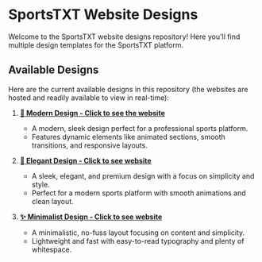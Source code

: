 # SportsTXT Website Designs

Welcome to the SportsTXT website designs repository! Here you'll find multiple design templates for the SportsTXT platform.

## Available Designs

Here are the current available designs in this repository (the websites are hosted and readily available to view in real-time):

1. **[🚀 Modern Design - Click to see the website](https://sportstxt-website-designs.vercel.app/)**

   - A modern, sleek design perfect for a professional sports platform.
   - Features dynamic elements like animated sections, smooth transitions, and responsive layouts.

2. **[🌟 Elegant Design - Click to see website](elegant-design-sportstxt.vercel.app/)**

   - A sleek, elegant, and premium design with a focus on simplicity and style.
   - Perfect for a modern sports platform with smooth animations and clean layout.

3. **[✨ Minimalist Design - Click to see website](https://minimalist-design-eight.vercel.app/)** 

   - A minimalistic, no-fuss layout focusing on content and simplicity.
   - Lightweight and fast with easy-to-read typography and plenty of whitespace.
